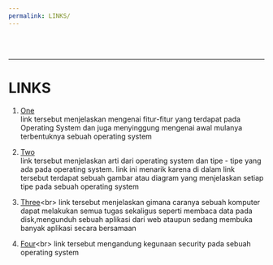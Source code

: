 ```yaml
---
permalink: LINKS/
---
```

<br>
<br>
<hr>

# LINKS

1. [One](https://www.interviewbit.com/blog/features-of-operating-system/)<br>
link tersebut menjelaskan mengenai fitur-fitur yang terdapat pada Operating System dan
juga menyinggung mengenai awal mulanya terbentuknya sebuah operating system

2. [Two](https://www.naukri.com/learning/articles/types-of-operating-systems/)<br>
link tersebut menjelaskan arti dari operating system dan tipe - tipe yang ada pada operating system.
link ini menarik karena di dalam link tersebut terdapat sebuah gambar atau diagram
yang menjelaskan setiap tipe pada sebuah operating system

3. [Three](https://byjus.com/gate/multitasking-operating-system-notes/#:~:text=The%20multitasking%20OS%20refers%20to,tasks%20at%20the%20same%20time.)<br>
link tersebut menjelaskan gimana caranya sebuah komputer dapat melakukan semua tugas sekaligus seperti
membaca data pada disk,mengunduh sebuah aplikasi dari web ataupun sedang membuka banyak aplikasi
secara bersamaan

3. [Four](https://www.techopedia.com/definition/24774/operating-system-security-os-security#:~:text=OS%20security%20refers%20to%20specified,if%20OS%20security%20is%20compromised.)<br>
link tersebut mengandung kegunaan security pada sebuah operating system



